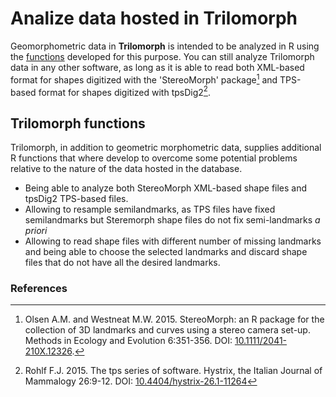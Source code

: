 # Analize data hosted in Trilomorph

Geomorphometric data in **Trilomorph** is intended to be analyzed in R using the [functions](/TriloMorph-funs.R) developed for this purpose. You can still analyze Trilomorph data in any other software, as long as it is able to read both XML-based format for shapes digitized with the 'StereoMorph' package[^1] and TPS-based format for shapes digitized with tpsDig2[^2].

## Trilomorph functions

Trilomorph, in addition to geometric morphometric data, supplies additional R functions that where develop to overcome some potential problems relative to the nature of the data hosted in the database.
  * Being able to analyze both StereoMorph XML-based shape files and tpsDig2 TPS-based files. 
  * Allowing to resample semilandmarks, as TPS files have fixed semilandmarks but Steremorph shape files do not fix semi-landmarks _a priori_
  * Allowing to read shape files with different number of missing landmarks and being able to choose the selected landmarks and discard shape files that do not have all the desired landmarks.


### References
[^1]: Olsen A.M. and Westneat M.W. 2015. StereoMorph: an R package for the collection of 3D landmarks and curves using a stereo camera set-up. Methods in Ecology and Evolution 6:351-356. DOI: [10.1111/2041-210X.12326](https://doi.org/10.1111/2041-210X.12326).
[^2]: Rohlf F.J. 2015. The tps series of software. Hystrix, the Italian Journal of Mammalogy 26:9-12. DOI: [10.4404/hystrix-26.1-11264](https://doi.org/10.4404/hystrix-26.1-11264)

<!-- [^N]: Adams D.C, Collyer M.L. and Kaliontzopoulou A. 2020. Geomorph: Software for geometric morphometric analyses. R package version 3.2.1. https://cran.r-project.org/package=geomorph. -->
